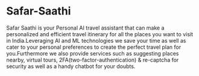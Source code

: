 # Safar-Saathi

<p>Safar Saathi is your Personal AI travel assistant that can make a personalized and efficient travel itinerary for all the places you want to visit in India.Leveraging AI and ML technologies we save your time as well as cater to your personal preferences to create the perfect travel plan for you.Furthermore we also provide services such as suggesting places nearby, virtual tours, 2FA(two-factor-authentication) & re-captcha for security as well as a handy chatbot for your doubts.</p>

